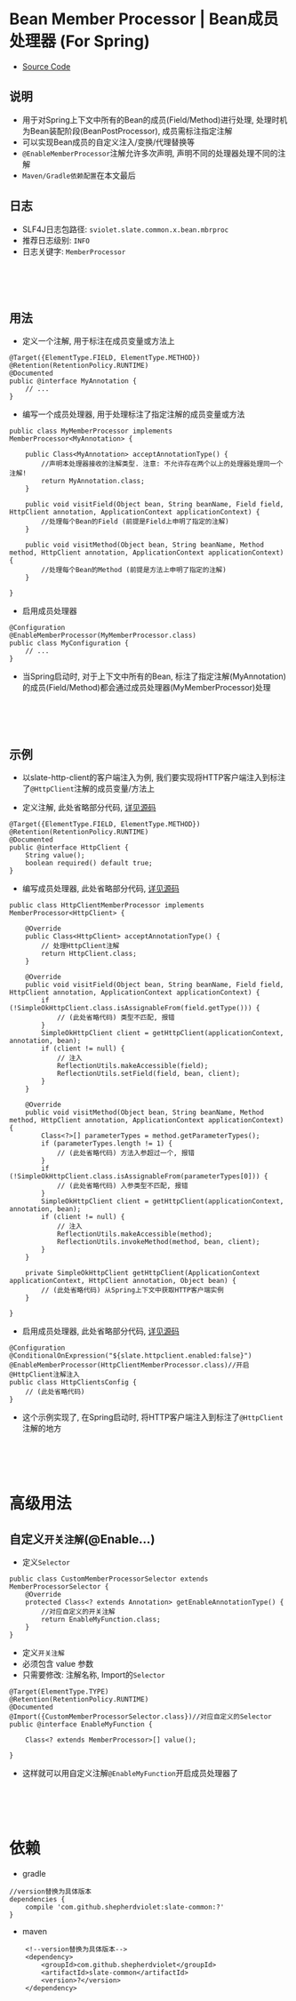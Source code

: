 # Bean Member Processor | Bean成员处理器 (For Spring)

* [Source Code](https://github.com/shepherdviolet/slate/tree/master/slate-common/src/main/java/sviolet/slate/common/x/bean/mbrproc)

## 说明

* 用于对Spring上下文中所有的Bean的成员(Field/Method)进行处理, 处理时机为Bean装配阶段(BeanPostProcessor), 成员需标注指定注解
* 可以实现Bean成员的自定义注入/变换/代理替换等
* `@EnableMemberProcessor`注解允许多次声明, 声明不同的处理器处理不同的注解
* `Maven/Gradle依赖配置`在本文最后

## 日志

* SLF4J日志包路径: `sviolet.slate.common.x.bean.mbrproc`
* 推荐日志级别: `INFO`
* 日志关键字: `MemberProcessor`

<br>
<br>
<br>

## 用法

* 定义一个注解, 用于标注在成员变量或方法上

```text
@Target({ElementType.FIELD, ElementType.METHOD})
@Retention(RetentionPolicy.RUNTIME)
@Documented
public @interface MyAnnotation {
    // ...
}
```

* 编写一个成员处理器, 用于处理标注了指定注解的成员变量或方法

```text
public class MyMemberProcessor implements MemberProcessor<MyAnnotation> {

    public Class<MyAnnotation> acceptAnnotationType() {
        //声明本处理器接收的注解类型. 注意: 不允许存在两个以上的处理器处理同一个注解!
        return MyAnnotation.class;
    }

    public void visitField(Object bean, String beanName, Field field, HttpClient annotation, ApplicationContext applicationContext) {
        //处理每个Bean的Field (前提是Field上申明了指定的注解)
    }

    public void visitMethod(Object bean, String beanName, Method method, HttpClient annotation, ApplicationContext applicationContext) {
        //处理每个Bean的Method (前提是方法上申明了指定的注解)
    }

}
```

* 启用成员处理器

```text
@Configuration
@EnableMemberProcessor(MyMemberProcessor.class)
public class MyConfiguration {
    // ...
}
```

* 当Spring启动时, 对于上下文中所有的Bean, 标注了指定注解(MyAnnotation)的成员(Field/Method)都会通过成员处理器(MyMemberProcessor)处理

<br>
<br>
<br>

## 示例

* 以slate-http-client的客户端注入为例, 我们要实现将HTTP客户端注入到标注了`@HttpClient`注解的成员变量/方法上

* 定义注解, 此处省略部分代码, [详见源码](https://github.com/shepherdviolet/slate/blob/master/slate-http-client/src/main/java/sviolet/slate/common/x/net/loadbalance/springboot/autowired/HttpClient.java)

```text
@Target({ElementType.FIELD, ElementType.METHOD})
@Retention(RetentionPolicy.RUNTIME)
@Documented
public @interface HttpClient {
    String value();
    boolean required() default true;
}
```

* 编写成员处理器, 此处省略部分代码, [详见源码](https://github.com/shepherdviolet/slate/blob/master/slate-http-client/src/main/java/sviolet/slate/common/x/net/loadbalance/springboot/autowired/HttpClientMemberProcessor.java)

```text
public class HttpClientMemberProcessor implements MemberProcessor<HttpClient> {

    @Override
    public Class<HttpClient> acceptAnnotationType() {
        // 处理HttpClient注解
        return HttpClient.class;
    }

    @Override
    public void visitField(Object bean, String beanName, Field field, HttpClient annotation, ApplicationContext applicationContext) {
        if (!SimpleOkHttpClient.class.isAssignableFrom(field.getType())) {
            // (此处省略代码) 类型不匹配, 报错
        }
        SimpleOkHttpClient client = getHttpClient(applicationContext, annotation, bean);
        if (client != null) {
            // 注入
            ReflectionUtils.makeAccessible(field);
            ReflectionUtils.setField(field, bean, client);
        }
    }

    @Override
    public void visitMethod(Object bean, String beanName, Method method, HttpClient annotation, ApplicationContext applicationContext) {
        Class<?>[] parameterTypes = method.getParameterTypes();
        if (parameterTypes.length != 1) {
            // (此处省略代码) 方法入参超过一个, 报错
        }
        if (!SimpleOkHttpClient.class.isAssignableFrom(parameterTypes[0])) {
            // (此处省略代码) 入参类型不匹配, 报错
        }
        SimpleOkHttpClient client = getHttpClient(applicationContext, annotation, bean);
        if (client != null) {
            // 注入
            ReflectionUtils.makeAccessible(method);
            ReflectionUtils.invokeMethod(method, bean, client);
        }
    }

    private SimpleOkHttpClient getHttpClient(ApplicationContext applicationContext, HttpClient annotation, Object bean) {
        // (此处省略代码) 从Spring上下文中获取HTTP客户端实例
    }

}
```

* 启用成员处理器, 此处省略部分代码, [详见源码](https://github.com/shepherdviolet/slate/blob/master/slate-http-client/src/main/java/sviolet/slate/common/x/net/loadbalance/springboot/autoconfig/HttpClientsConfig.java)

```text
@Configuration
@ConditionalOnExpression("${slate.httpclient.enabled:false}")
@EnableMemberProcessor(HttpClientMemberProcessor.class)//开启@HttpClient注解注入
public class HttpClientsConfig {
    // (此处省略代码)
}
```

* 这个示例实现了, 在Spring启动时, 将HTTP客户端注入到标注了`@HttpClient`注解的地方

<br>
<br>
<br>

# 高级用法

## 自定义`开关注解`(@Enable...)

* 定义`Selector`

```text
public class CustomMemberProcessorSelector extends MemberProcessorSelector {
    @Override
    protected Class<? extends Annotation> getEnableAnnotationType() {
        //对应自定义的开关注解
        return EnableMyFunction.class;
    }
}
```

* 定义`开关注解`
* 必须包含 value 参数
* 只需要修改: 注解名称, Import的`Selector`

```text
@Target(ElementType.TYPE)
@Retention(RetentionPolicy.RUNTIME)
@Documented
@Import({CustomMemberProcessorSelector.class})//对应自定义的Selector
public @interface EnableMyFunction {

    Class<? extends MemberProcessor>[] value();

}

```

* 这样就可以用自定义注解`@EnableMyFunction`开启成员处理器了

<br>
<br>
<br>

# 依赖

* gradle

```text
//version替换为具体版本
dependencies {
    compile 'com.github.shepherdviolet:slate-common:?'
}
```

* maven

```maven
    <!--version替换为具体版本-->
    <dependency>
        <groupId>com.github.shepherdviolet</groupId>
        <artifactId>slate-common</artifactId>
        <version>?</version>
    </dependency>
```
